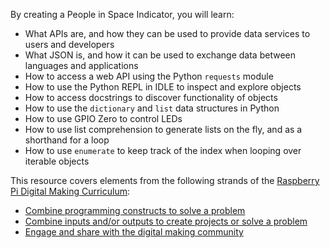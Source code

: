 By creating a People in Space Indicator, you will learn:

- What APIs are, and how they can be used to provide data services to users and developers
- What JSON is, and how it can be used to exchange data between languages and applications
- How to access a web API using the Python `requests` module
- How to use the Python REPL in IDLE to inspect and explore objects
- How to access docstrings to discover functionality of objects
- How to use the `dictionary` and `list` data structures in Python
- How to use GPIO Zero to control LEDs
- How to use list comprehension to generate lists on the fly, and as a shorthand for a loop
- How to use `enumerate` to keep track of the index when looping over iterable objects

This resource covers elements from the following strands of the [Raspberry Pi Digital Making Curriculum](https://www.raspberrypi.org/curriculum/):

- [Combine programming constructs to solve a problem](https://www.raspberrypi.org/curriculum/programming/builder)
- [Combine inputs and/or outputs to create projects or solve a problem](https://www.raspberrypi.org/curriculum/physical-computing/builder)
- [Engage and share with the digital making community](https://www.raspberrypi.org/curriculum/community-and-sharing/creator)
